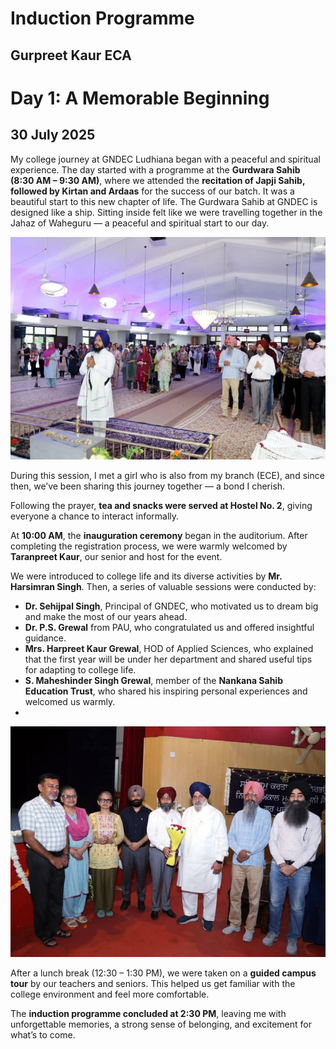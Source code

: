 # Induction Programme
## Gurpreet Kaur ECA
# Day 1: A Memorable Beginning 
## 30 July 2025
My college journey at GNDEC Ludhiana began with a peaceful and spiritual experience. The day started with a programme at the **Gurdwara Sahib (8:30 AM – 9:30 AM)**, where we attended the **recitation of Japji Sahib, followed by Kirtan and Ardaas** for the success of our batch. It was a beautiful start to this new chapter of life.
The Gurdwara Sahib at GNDEC is designed like a ship. Sitting inside felt like we were travelling together in the Jahaz of Waheguru — a peaceful and spiritual start to our day.

![Gurdwara Sahib Ceremony](Images/FB_IMG_1754406355372.jpg)

During this session, I met a girl who is also from my branch (ECE), and since then, we’ve been sharing this journey together — a bond I cherish.

Following the prayer, **tea and snacks were served at Hostel No. 2**, giving everyone a chance to interact informally. 

At **10:00 AM**, the **inauguration ceremony** began in the auditorium. After completing the registration process, we were warmly welcomed by **Taranpreet Kaur**, our senior and host for the event.

We were introduced to college life and its diverse activities by **Mr. Harsimran Singh**. Then, a series of valuable sessions were conducted by:

- **Dr. Sehijpal Singh**, Principal of GNDEC, who motivated us to dream big and make the most of our years ahead.
- **Dr. P.S. Grewal** from PAU, who congratulated us and offered insightful guidance.
- **Mrs. Harpreet Kaur Grewal**, HOD of Applied Sciences, who explained that the first year will be under her department and shared useful tips for adapting to college life.
- **S. Maheshinder Singh Grewal**, member of the **Nankana Sahib Education Trust**, who shared his inspiring personal experiences and welcomed us warmly.
- 
![Auditorium and Induction Session](Images/FB_IMG_1754406365442.jpg)

After a lunch break (12:30 – 1:30 PM), we were taken on a **guided campus tour** by our teachers and seniors. This helped us get familiar with the college environment and feel more comfortable.

The **induction programme concluded at 2:30 PM**, leaving me with unforgettable memories, a strong sense of belonging, and excitement for what’s to come.
